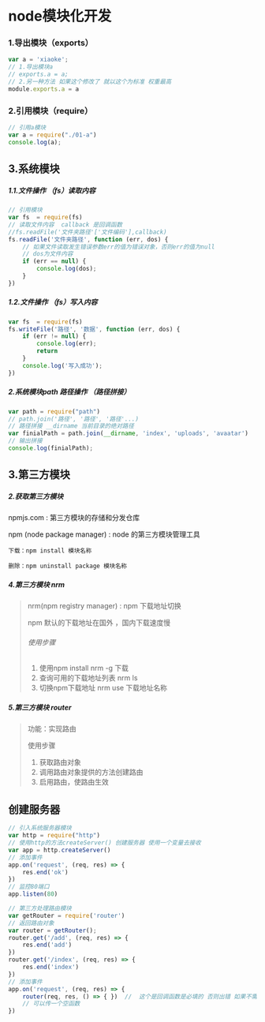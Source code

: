 # node模块化开发

### 1.导出模块（exports）

```javascript
var a = 'xiaoke';
// 1.导出模块a
// exports.a = a;
// 2.另一种方法 如果这个修改了 就以这个为标准 权重最高
module.exports.a = a
```

### 2.引用模块（require）

```js
// 引用a模块
var a = require("./01-a")
console.log(a);
```

## 3.系统模块

##### 1.1.文件操作 （fs）读取内容

```javascript
// 引用模块
var fs  = require(fs)
// 读取文件内容  callback 是回调函数
//fs.readFile('文件夹路径'['文件编码'],callback)
fs.readFile('文件夹路径', function (err, dos) {
    // 如果文件读取发生错误参数err的值为错误对象，否则err的值为null
    // dos为文件内容
    if (err == null) {
        console.log(dos);
    }
})
```

##### 1.2.文件操作 （fs）写入内容

```javascript
var fs  = require(fs)
fs.writeFile('路径', '数据', function (err, dos) {
    if (err != null) {
        console.log(err);
        return
    }
    console.log('写入成功');
})
```

##### 2.系统模块path 路径操作 （路径拼接）

```javascript
var path = require("path")
// path.join('路径', '路径', '路径'...)
// 路径拼接 __dirname 当前目录的绝对路径
var finialPath = path.join(__dirname, 'index', 'uploads', 'avaatar')
// 输出拼接
console.log(finialPath);
```

## 3.第三方模块

##### 2.获取第三方模块

npmjs.com  : 第三方模块的存储和分发仓库

npm (node package manager) : node 的第三方模块管理工具

```nginx
下载：npm install 模块名称
```

```nginx
删除：npm uninstall package 模块名称
```

##### 4.第三方模块 nrm

> nrm(npm registry manager) : npm 下载地址切换
>
> npm 默认的下载地址在国外 ，国内下载速度慢
>
> ###### 使用步骤
>
> 1. 使用npm install nrm -g  下载
> 2. 查询可用的下载地址列表 nrm ls
> 3. 切换npm下载地址 nrm use 下载地址名称

##### 5.第三方模块 router

> 功能：实现路由
>
> 使用步骤
>
> 1. 获取路由对象
> 2. 调用路由对象提供的方法创建路由
> 3. 启用路由，使路由生效

## 创建服务器

```javascript
// 引入系统服务器模块
var http = require("http")
// 使用http的方法createServer() 创建服务器 使用一个变量去接收
var app = http.createServer()
// 添加事件
app.on('request', (req, res) => {
    res.end('ok')
})
// 监控80端口
app.listen(80)
```

```javascript
// 第三方处理路由模块
var getRouter = require('router')
// 返回路由对象 
var router = getRouter();
router.get('/add', (req, res) => {
    res.end('add')
})
router.get('/index', (req, res) => {
    res.end('index')
})
// 添加事件
app.on('request', (req, res) => {
    router(req, res, () => { })  //  这个是回调函数是必填的 否则出错 如果不需要
    // 可以传一个空函数
})

```

